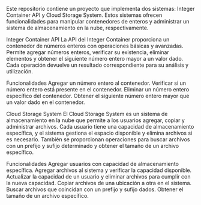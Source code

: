 Este repositorio contiene un proyecto que implementa dos sistemas: Integer Container API y Cloud Storage System. Estos sistemas ofrecen funcionalidades para manipular contenedores de enteros y administrar un sistema de almacenamiento en la nube, respectivamente.

Integer Container API
La API del Integer Container proporciona un contenedor de números enteros con operaciones básicas y avanzadas. Permite agregar números enteros, verificar su existencia, eliminar elementos y obtener el siguiente número entero mayor a un valor dado. Cada operación devuelve un resultado correspondiente para su análisis y utilización.

Funcionalidades
Agregar un número entero al contenedor.
Verificar si un número entero está presente en el contenedor.
Eliminar un número entero específico del contenedor.
Obtener el siguiente número entero mayor que un valor dado en el contenedor.

Cloud Storage System
El Cloud Storage System es un sistema de almacenamiento en la nube que permite a los usuarios agregar, copiar y administrar archivos. Cada usuario tiene una capacidad de almacenamiento específica, y el sistema gestiona el espacio disponible y elimina archivos si es necesario. También se proporcionan operaciones para buscar archivos con un prefijo y sufijo determinado y obtener el tamaño de un archivo específico.

Funcionalidades
Agregar usuarios con capacidad de almacenamiento específica.
Agregar archivos al sistema y verificar la capacidad disponible.
Actualizar la capacidad de un usuario y eliminar archivos para cumplir con la nueva capacidad.
Copiar archivos de una ubicación a otra en el sistema.
Buscar archivos que coincidan con un prefijo y sufijo dados.
Obtener el tamaño de un archivo específico.
